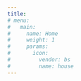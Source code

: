 ```yaml
---
title: 
# menu:
#   main:
#     name: Home
#     weight: 1
#     params:
#       icon:
#         vendor: bs
#         name: house
---
```


